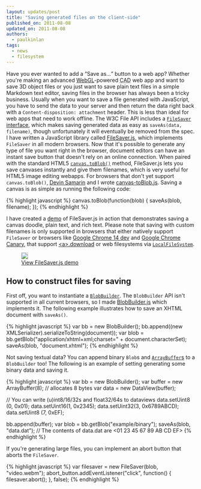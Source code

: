 ```yaml
---
layout: updates/post
title: "Saving generated files on the client-side"
published_on: 2011-08-08
updated_on: 2011-08-08
authors:
  - paulkinlan
tags:
  - news
  - filesystem
---
```

<p>Have you ever wanted to add a <q>Save as&hellip;</q> button to a web app? Whether you're making an advanced <a href="https://developer.mozilla.org/en/WebGL">WebGL</a>-powered <abbr title="computer-aided design">CAD</abbr> web app and want to save 3D object files or you just want to save plain text files in a simple Markdown text editor, saving files in the browser has always been a tricky business. Usually when you want to save a file generated with JavaScript, you have to send the data to your server and then return the data right back with a <code>Content-disposition: attachment</code> header. This is less than ideal for web apps that need to work offline. The W3C File API includes a <a href="http://www.w3.org/TR/file-writer-api/#the-filesaver-interface"><code>FileSaver</code> interface</a>, which makes saving generated data as easy as <code>saveAs(data, filename)</code>, though unfortunately it will eventually be removed from the spec. I have written a JavaScript library called <a href="https://github.com/eligrey/FileSaver.js">FileSaver.js</a>, which implements <code>FileSaver</code> in all modern browsers. Now that it's possible to generate any type of file you want right in the browser, document editors can have an instant save button that doesn't rely on an online connection. When paired with the standard HTML5 <a href="http://www.w3.org/TR/html5/the-canvas-element.html"><code>canvas.toBlob()</code></a> method, FileSaver.js lets you save canvases instantly and give them filenames, which is very useful for HTML5 image editing webapps. For browsers that don't yet support <code>canvas.toBlob()</code>, <a href="https://github.com/eboyjr">Devin Samarin</a> and I wrote <a href="https://github.com/eligrey/canvas-toBlob.js">canvas-toBlob.js</a>. Saving a canvas is as simple as running the following code:</p>

{% highlight javascript %}
canvas.toBlob(function(blob) {
  saveAs(blob, filename);
});
{% endhighlight %}

<p>I have created a <a href="http://oftn.org/projects/FileSaver.js/demo/">demo</a> of FileSaver.js in action that demonstrates saving a canvas doodle, plain text, and rich text. Please note that saving with custom filenames is only supported in browsers that either natively support <code>FileSaver</code> or browsers like <a href="http://www.chromium.org/getting-involved/dev-channel">Google Chrome 14 dev</a> and <a href="http://tools.google.com/dlpage/chromesxs">Google Chrome Canary</a>, that support <a href="http://developers.whatwg.org/links.html#downloading-resources">&lt;a&gt;.download</a> or web filesystems via <a href="http://www.w3.org/TR/file-system-api/#using-localfilesystem"><code>LocalFileSystem</code></a>.</p>

<figure><a href="http://eligrey.com/demos/FileSaver.js/"><img style="border:1px solid #ccc;max-width: 100%;" src="{{site.WFBaseUrl}}/updates/images/2011/08/saving-generated-files/filesaverss.png">
<figcaption>View FileSaver.js demo</figcaption></a></figure>

<h2>How to construct files for saving</h2>

<p>First off, you want to instantiate a <a href="https://developer.mozilla.org/en/DOM/BlobBuilder"><code>BlobBuilder</code></a>. The <code>BlobBuilder</code> API isn't supported in all current browsers, so I made <a href="https://github.com/eligrey/BlobBuilder.js">BlobBuilder.js</a> which implements it. The following example illustrates how to save an XHTML document with <code>saveAs()</code>.</p>

{% highlight javascript %}
var bb = new BlobBuilder();
bb.append((new XMLSerializer).serializeToString(document));
var blob = bb.getBlob("application/xhtml+xml;charset=" + document.characterSet);
saveAs(blob, "document.xhtml");
{% endhighlight %}

<p>Not saving textual data? You can append binary <code>Blob</code>s and <a href="https://developer.mozilla.org/en/JavaScript_typed_arrays"><code>ArrayBuffer</code>s</a> to a <code>BlobBuilder</code> too! The following is an example of setting generating some binary data and saving it.</p>

{% highlight javascript %}
var bb = new BlobBuilder();
var buffer = new ArrayBuffer(8); // allocates 8 bytes
var data = new DataView(buffer);

// You can write (u)int8/16/32s and float32/64s to dataviews
data.setUint8 (0, 0x01);
data.setUint16(1, 0x2345);
data.setUint32(3, 0x6789ABCD);
data.setUint8 (7, 0xEF);

bb.append(buffer);
var blob = bb.getBlob("example/binary");
saveAs(blob, "data.dat");
// The contents of data.dat are &lt;01 23 45 67 89 AB CD EF&gt;
{% endhighlight %}

<p>If you're generating large files, you can implement an abort button that aborts the <code>FileSaver</code>.</p>

{% highlight javascript %}
var filesaver = new FileSaver(blob, "video.webm");
abort_button.addEventListener("click", function() {
  filesaver.abort();
}, false);
{% endhighlight %}

